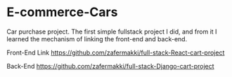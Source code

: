 # E-commerce-Cars
Car purchase project.
The first simple fullstack project I did, and from it I learned the mechanism of linking the front-end and back-end.

Front-End Link
https://github.com/zafermakki/full-stack-React-cart-project

Back-End
https://github.com/zafermakki/full-stack-Django-cart-project

